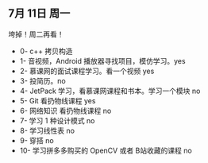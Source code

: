 ## 7月 11日 周一
垮掉！周二再看！
- 0- c++ 拷贝构造
- 1- 音视频，Android 播放器寻找项目，模仿学习。yes
- 2- 慕课网的面试课程学习。看一个视频 yes
- 3- 投简历。no
- 4- JetPack 学习，看慕课网课程和书本。学习一个模块 no
- 5- Git 看扔物线课程 yes
- 6- 网络知识 看扔物线课程 no
- 7- 学习 1 种设计模式 no
- 8- 学习线性表 no
- 9- 穿搭 no
- 10- 学习拼多多购买的 OpenCV 或者 B站收藏的课程 no